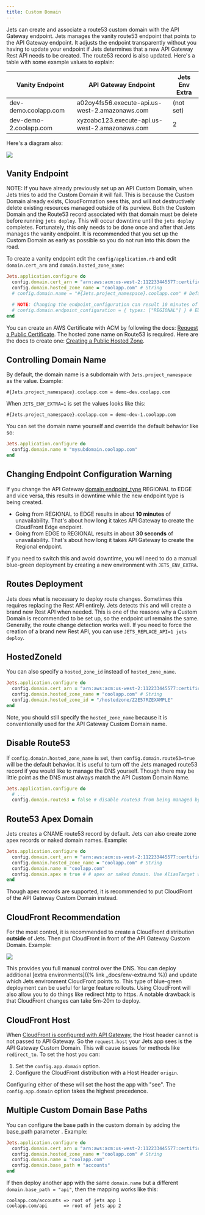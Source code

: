 ```yaml
---
title: Custom Domain
---
```


Jets can create and associate a route53 custom domain with the API Gateway endpoint.  Jets manages the vanity route53 endpoint that points to the API Gateway endpoint.  It adjusts the endpoint transparently without you having to update your endpoint if Jets determines that a new API Gateway Rest API needs to be created. The route53 record is also updated. Here's a table with some example values to explain:

Vanity Endpoint | API Gateway Endpoint | Jets Env Extra
--- | --- | ---
dev-demo.coolapp.com | a02oy4fs56.execute-api.us-west-2.amazonaws.com | (not set)
dev-demo-2.coolapp.com | xyzoabc123.execute-api.us-west-2.amazonaws.com | 2

Here's a diagram also:

![](/img/docs/routing/jets-vanity-endpoint.png)

## Vanity Endpoint

NOTE: If you have already previously set up an API Custom Domain, when Jets tries to add the Custom Domain it will fail. This is because the Custom Domain already exists, CloudFormation sees this, and will not destructively delete existing resources managed outside of its purview. Both the Custom Domain and the Route53 record associated with that domain must be delete before running `jets deploy`. This will occur downtime until the `jets deploy` completes. Fortunately, this only needs to be done once and after that Jets manages the vanity endpoint.  It is recommended that you set up the Custom Domain as early as possible so you do not run into this down the road.

To create a vanity endpoint edit the `config/application.rb` and edit `domain.cert_arn` and `domain.hosted_zone_name`:

```ruby
Jets.application.configure do
  config.domain.cert_arn = "arn:aws:acm:us-west-2:112233445577:certificate/8d8919ce-a710-4050-976b-b33da991e7e8" # String
  config.domain.hosted_zone_name = "coolapp.com" # String
  # config.domain.name = "#{Jets.project_namespace}.coolapp.com" # Default is the example convention

  # NOTE: Changing the endpoint_configuration can result 10 minutes of downtime if going from REGIONAL to EDGE
  # config.domain.endpoint_configuration = { types: ["REGIONAL"] } # EDGE or REGIONAL
end
```

You can create an AWS Certificate with ACM by following the docs: [Request a Public Certificate](https://docs.aws.amazon.com/acm/latest/userguide/gs-acm-request-public.html). The hosted zone name on Route53 is required. Here are the docs to create one: [Creating a Public Hosted Zone](https://docs.aws.amazon.com/Route53/latest/DeveloperGuide/CreatingHostedZone.html).

## Controlling Domain Name

By default, the domain name is a subdomain with `Jets.project_namespace` as the value. Example:

    #{Jets.project_namespace}.coolapp.com = demo-dev.coolapp.com

When `JETS_ENV_EXTRA=1` is set the values looks like this:

    #{Jets.project_namespace}.coolapp.com = demo-dev-1.coolapp.com

You can set the domain name yourself and override the default behavior like so:

```ruby
Jets.application.configure do
  config.domain.name = "mysubdomain.coolapp.com"
end
```

## Changing Endpoint Configuration Warning

If you change the API Gateway [domain endpoint_type](https://docs.aws.amazon.com/AWSCloudFormation/latest/UserGuide/aws-properties-apigateway-domainname-endpointconfiguration.html) REGIONAL to EDGE and vice versa, this results in downtime while the new endpoint type is being created.

* Going from REGIONAL to EDGE results in about **10 minutes** of unavailability. That's about how long it takes API Gateway to create the CloudFront Edge endpoint.
* Going from EDGE to REGIONAL results in about **30 seconds** of unavailability. That's about how long it takes API Gateway to create the Regional endpoint.

If you need to switch this and avoid downtime, you will need to do a manual blue-green deployment by creating a new environment with `JETS_ENV_EXTRA`.

## Routes Deployment

Jets does what is necessary to deploy route changes. Sometimes this requires replacing the Rest API entirely. Jets detects this and will create a brand new Rest API when needed. This is one of the reasons why a Custom Domain is recommended to be set up, so the endpoint url remains the same.  Generally, the route change detection works well. If you need to force the creation of a brand new Rest API, you can use `JETS_REPLACE_API=1 jets deploy`.

## HostedZoneId

You can also specify a `hosted_zone_id` instead of `hosted_zone_name`.

```ruby
Jets.application.configure do
  config.domain.cert_arn = "arn:aws:acm:us-west-2:112233445577:certificate/8d8919ce-a710-4050-976b-b33da991e7e8" # String
  config.domain.hosted_zone_name = "coolapp.com" # String
  config.domain.hosted_zone_id = "/hostedzone/Z2E57RZEXAMPLE"
end
```

Note, you should still specify the `hosted_zone_name` because it is conventionally used for the API Gateway Custom Domain name.

## Disable Route53

If `config.domain.hosted_zone_name` is set, then `config.domain.route53=true` will be the default behavior. It is useful to turn off the Jets managed route53 record if you would like to manage the DNS yourself.  Though there may be little point as the DNS must always match the API Custom Domain Name.

```ruby
Jets.application.configure do
  # ...
  config.domain.route53 = false # disable route53 from being managed by jets.
```

## Route53 Apex Domain

Jets creates a CNAME route53 record by default. Jets can also create zone apex records or naked domain names. Example:

```ruby
Jets.application.configure do
  config.domain.cert_arn = "arn:aws:acm:us-west-2:112233445577:certificate/8d8919ce-a710-4050-976b-b33da991e7e8" # String
  config.domain.hosted_zone_name = "coolapp.com" # String
  config.domain.name = "coolapp.com"
  config.domain.apex = true # # apex or naked domain. Use AliasTarget with an A record instead of a CNAME
end
```

Though apex records are supported, it is recommended to put CloudFront of the API Gateway Custom Domain instead.

## CloudFront Recommendation

For the most control, it is recommended to create a CloudFront distribution **outside** of Jets. Then put CloudFront in front of the API Gateway Custom Domain.  Example:

![](/img/docs/routing/jets-vanity-endpoint-cloudfront.png)

This provides you full manual control over the DNS. You can deploy additional [extra environments]({% link _docs/env-extra.md %}) and update which Jets environment CloudFront points to. This type of blue-green deployment can be useful for large feature rollouts. Using CloudFront will also allow you to do things like redirect http to https. A notable drawback is that CloudFront changes can take 5m-20m to deploy.

## CloudFront Host

When [CloudFront is configured with API Gateway](https://aws.amazon.com/premiumsupport/knowledge-center/api-gateway-cloudfront-distribution/), the Host header cannot is not passed to API Gateway. So the `request.host` your Jets app sees is the API Gateway Custom Domain. This will cause issues for methods like `redirect_to`.  To set the host you can:

1. Set the `config.app.domain` option.
2. Configure the CloudFront distribution with a Host Header `origin`.

Configuring either of these will set the host the app with "see".  The `config.app.domain` option takes the highest precedence.

## Multiple Custom Domain Base Paths

You can configure the base path in the custom domain by adding the base_path parameter . Example:

```ruby
Jets.application.configure do
  config.domain.cert_arn = "arn:aws:acm:us-west-2:112233445577:certificate/8d8919ce-a710-4050-976b-b33da991e7e8" # String
  config.domain.hosted_zone_name = "coolapp.com" # String
  config.domain.name = "coolapp.com"
  config.domain.base_path = "accounts"
end
```

If then deploy another app with the same `domain.name` but a different `domain.base_path = "api"`, then the mapping works like this:

    coolapp.com/accounts => root of jets app 1
    coolapp.com/api      => root of jets app 2
